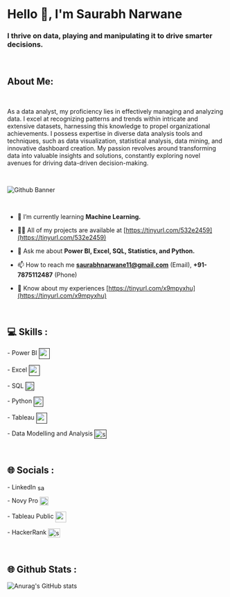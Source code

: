 <h1 align="left">Hello 👋, I'm Saurabh Narwane</h1>
<h3 align="left">I thrive on data, playing and manipulating it to drive smarter decisions.</h3>

<br>

<h2>About Me:</h2>

<br>

<p>As a data analyst, my proficiency lies in effectively managing and analyzing data. I excel at recognizing patterns and trends within intricate and extensive datasets, harnessing this knowledge to propel organizational achievements. I possess expertise in diverse data analysis tools and techniques, such as data visualization, statistical analysis, data mining, and innovative dashboard creation. My passion revolves around transforming data into valuable insights and solutions, constantly exploring novel avenues for driving data-driven decision-making.</p>

<br>

![Github Banner](https://github.com/SN11112001/About-Me/assets/58877807/ce85736c-c4c2-47eb-a30b-16f5ddb615d8)

<br>

- 🌱 I’m currently learning **Machine Learning.**

- 👨‍💻 All of my projects are available at [https://tinyurl.com/532e2459](https://tinyurl.com/532e2459)

- 💬 Ask me about **Power BI, Excel, SQL, Statistics, and Python.**

- 📫 How to reach me **saurabhnarwane11@gmail.com** (Email), **+91-7875112487** (Phone)

- 📄 Know about my experiences [https://tinyurl.com/x9mpyxhu](https://tinyurl.com/x9mpyxhu)

<br>

<h2>💻 Skills :</h2>

<p align="left"> - Power BI 
<a href="" target="blank"><img align="center" src="https://i.imgur.com/7PZnVuo.png" alt="saurabh-narwane" height="25" width="25" /></a></p>

<p align="left"> - Excel 
<a href="" target="blank"><img align="center" src="https://i.postimg.cc/pXgT7rfH/Microsoft-Excel-Logo-1024x683-removebg-preview.png" alt="saurabhnarwane" height="25" width="25" /></a></p>

<p align="left"> - SQL
<a href="" target="blank"><img align="center" src="https://i.imgur.com/noZUH51.png" alt="saurabhnarwane11" height="20" width="20" /></a></p>

<p align="left"> - Python
<a href="" target="blank"><img align="center" src="https://i.imgur.com/EWDwPmo.png" alt="saurabhnarwane11" height="22.5" width="22.5" /></a>

<p align="left"> - Tableau
<a href="" target="blank"><img align="center" src="https://i.imgur.com/eGPiU2U.png" alt="saurabhnarwane11" height="25" width="25" /></a>

<p align="left"> - Data Modelling and Analysis
<a href="" target="blank"><img align="center" src="https://i.imgur.com/4mldRzx.png" alt="saurabhnarwane11" height="21" width="28" /></a>

</p>

<br>

<h2>🌐 Socials :</h2>

<p align="left"> - LinkedIn 
<a href="https://linkedin.com/in/saurabh-narwane" target="blank"><img align="center" src="https://raw.githubusercontent.com/rahuldkjain/github-profile-readme-generator/master/src/images/icons/Social/linked-in-alt.svg" alt="saurabh-narwane" height="15" width="20" /></a></p>

<p align="left"> - Novy Pro 
<a href="https://www.novypro.com/profile_projects/saurabhnarwane" target="blank"><img align="center" src="https://i.imgur.com/XIJp0qm.png" alt="saurabhnarwane" height="20" width="20" /></a></p>

<p align="left"> - Tableau Public
<a href="https://public.tableau.com/app/profile/saurabh.narwane" target="blank"><img align="center" src="https://i.imgur.com/eGPiU2U.png" alt="saurabhnarwane11" height="25" width="25" /></a></p>

<p align="left"> - HackerRank
<a href="https://www.hackerrank.com/saurabhnarwane11?hr_r=1" target="blank"><img align="center" src="https://raw.githubusercontent.com/rahuldkjain/github-profile-readme-generator/master/src/images/icons/Social/hackerrank.svg" alt="saurabhnarwane11" height="21" width="28" /></a></p>

<br>

<h2>🌐 Github Stats :</h2>

![Anurag's GitHub stats](https://github-readme-stats.vercel.app/api?username=sn11112001&show_icons=true&theme=dark)
